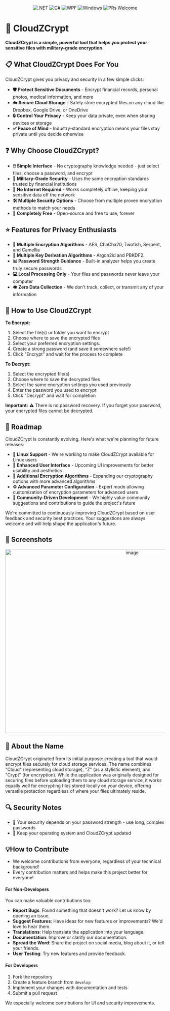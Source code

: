 <p align="center">
<img alt=".NET" src="https://img.shields.io/badge/.NET-9-512BD4?logo=dotnet&logoColor=white" />  
<img alt="C#" src="https://img.shields.io/badge/C%23-13-239120?logo=csharp&logoColor=white" />  
<img alt="WPF" src="https://img.shields.io/badge/WPF-Desktop-5C2D91?logo=windows&logoColor=white" />  
<img alt="Windows" src="https://img.shields.io/badge/Windows-10%2B-0078D6?logo=windows&logoColor=white" />  
<img alt="PRs Welcome" src="https://img.shields.io/badge/PRs-welcome-brightgreen.svg" />  
</p>

 # 🔐 CloudZCrypt

**CloudZCrypt is a simple, powerful tool that helps you protect your sensitive files with military-grade encryption.**

## 📋 What CloudZCrypt Does For You

CloudZCrypt gives you privacy and security in a few simple clicks:

- **🛡️ Protect Sensitive Documents** - Encrypt financial records, personal photos, medical information, and more
- **☁️ Secure Cloud Storage** - Safely store encrypted files on any cloud like Dropbox, Google Drive, or OneDrive
- **🔒 Control Your Privacy** - Keep your data private, even when sharing devices or storage
- **✅ Peace of Mind** - Industry-standard encryption means your files stay private until you decide otherwise

## ❓ Why Choose CloudZCrypt?

- **🖱️ Simple Interface** - No cryptography knowledge needed - just select files, choose a password, and encrypt
- **🏦 Military-Grade Security** - Uses the same encryption standards trusted by financial institutions
- **🔌 No Internet Required** - Works completely offline, keeping your sensitive data off the network
- **🛠️ Multiple Security Options** - Choose from multiple proven encryption methods to match your needs
- **💯 Completely Free** - Open-source and free to use, forever

## ⭐ Features for Privacy Enthusiasts

- **🔄 Multiple Encryption Algorithms** - AES, ChaCha20, Twofish, Serpent, and Camellia
- **🔑 Multiple Key Derivation Algorithms** - Argon2id and PBKDF2.
- **📊 Password Strength Guidance** - Built-in analyzer helps you create truly secure passwords
- **💻 Local Processing Only** - Your files and passwords never leave your computer
- **👁️ Zero Data Collection** - We don't track, collect, or transmit any of your information

## 📘 How to Use CloudZCrypt

**To Encrypt:**
1. Select the file(s) or folder you want to encrypt
2. Choose where to save the encrypted files
3. Select your preferred encryption settings.
4. Create a strong password (and save it somewhere safe!)
5. Click "Encrypt" and wait for the process to complete

**To Decrypt:**
1. Select the encrypted file(s)
2. Choose where to save the decrypted files
3. Select the same encryption settings you used previously
4. Enter the password you used to encrypt
5. Click "Decrypt" and wait for completion

**Important:** ⚠️ There is no password recovery. If you forget your password, your encrypted files cannot be decrypted.

## 🚀 Roadmap

CloudZCrypt is constantly evolving. Here's what we're planning for future releases:

- **🐧 Linux Support** - We're working to make CloudZCrypt available for Linux users
- **🎨 Enhanced User Interface** - Upcoming UI improvements for better usability and aesthetics
- **🔐 Additional Encryption Algorithms** - Expanding our cryptography options with more advanced algorithms
- **⚙️ Advanced Parameter Configuration** - Expert mode allowing customization of encryption parameters for advanced users
- **👥 Community-Driven Development** - We highly value community suggestions and contributions to guide the project's future

We're committed to continuously improving CloudZCrypt based on user feedback and security best practices. Your suggestions are always welcome and will help shape the application's future.

## 📸 Screenshots

<p align="center">
<img width="786" height="578" alt="image" src="https://github.com/user-attachments/assets/bf70aaeb-1da8-46ce-8cde-effa024830b6" />
</p>

## 🧩 About the Name

CloudZCrypt originated from its initial purpose: creating a tool that would encrypt files securely for cloud storage services. The name combines "Cloud" (representing cloud storage), "Z" (as a stylistic element), and "Crypt" (for encryption). While the application was originally designed for securing files before uploading them to any cloud storage service, it works equally well for encrypting files stored locally on your device, offering versatile protection regardless of where your files ultimately reside.

## 🔍 Security Notes

- 🔑 Your security depends on your password strength - use long, complex passwords
- 🔄 Keep your operating system and CloudZCrypt updated

## 💡How to Contribute

- We welcome contributions from everyone, regardless of your technical background!
- Every contribution matters and helps make this project better for everyone!

#### For Non-Developers
You can make valuable contributions too:
- **Report Bugs**: Found something that doesn't work? Let us know by opening an issue.
- **Suggest Features**: Have ideas for new features or improvements? We'd love to hear them.
- **Translations**: Help translate the application into your language.
- **Documentation**: Improve or clarify our documentation.
- **Spread the Word**: Share the project on social media, blog about it, or tell your friends.
- **User Testing**: Try new features and provide feedback.

#### For Developers

1. Fork the repository
2. Create a feature branch from `develop`
3. Implement your changes with documentation and tests
4. Submit a pull request

We especially welcome contributions for UI and security improvements.
